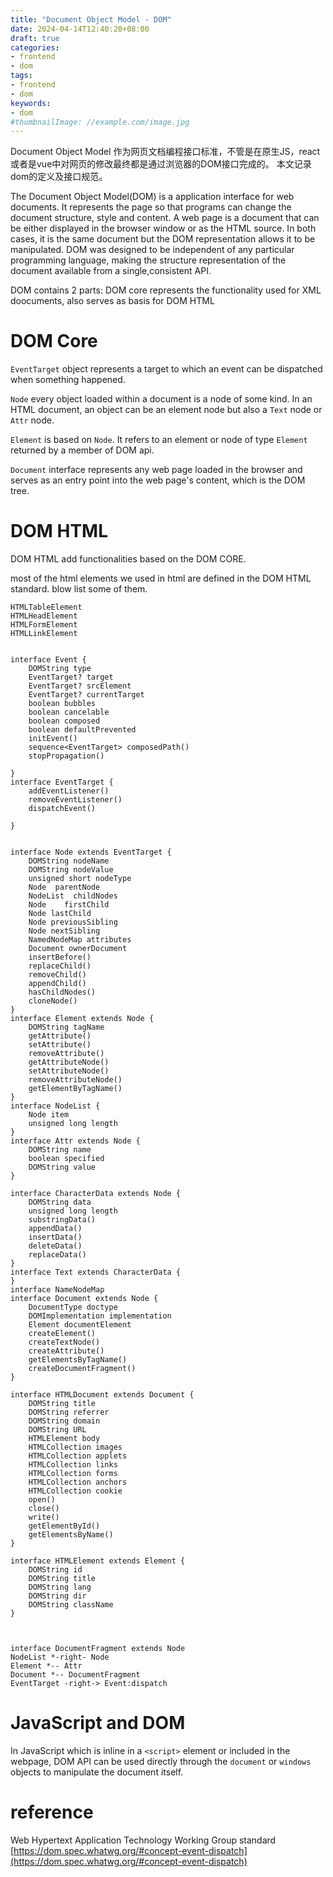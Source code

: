 ```yaml
---
title: "Document Object Model - DOM"
date: 2024-04-14T12:40:20+08:00
draft: true
categories:
- frontend
- dom
tags:
- frontend
- dom
keywords:
- dom
#thumbnailImage: //example.com/image.jpg
---
```

Document Object Model 作为网页文档编程接口标准，不管是在原生JS，react或者是vue中对网页的修改最终都是通过浏览器的DOM接口完成的。
本文记录dom的定义及接口规范。
<!--more-->

The Document Object Model(DOM) is a application interface for web documents. It represents the page so that programs can change the document structure, style and content.
A web page is a document that can be either displayed in the browser window or as the HTML source. In both cases, it is the same document but the DOM representation allows it to be manipulated.
DOM was designed to be independent of any particular programming language, making the structure representation of the document available from a single,consistent API.

DOM contains 2 parts:
DOM core represents the functionality used for XML doocuments, also serves as basis for DOM HTML

# DOM Core

`EventTarget` object represents a target to which an event can be dispatched when something happened.

`Node` every object loaded within a document is a node of some kind. In an HTML document, an object can be an element node but also a `Text` node or `Attr` node.

`Element` is based on `Node`. It refers to an element or node of type `Element` returned by a member of DOM api. 

`Document` interface represents any web page loaded in the browser and serves as an entry point into the web page's content, which is the DOM tree.



# DOM HTML

DOM HTML add functionalities based on the DOM CORE.

most of the html elements we used in html are defined in the DOM HTML standard. blow list some of them.

```
HTMLTableElement
HTMLHeadElement
HTMLFormElement
HTMLLinkElement
```

```plantuml

interface Event {
    DOMString type
    EventTarget? target
    EventTarget? srcElement
    EventTarget? currentTarget
    boolean bubbles
    boolean cancelable
    boolean composed
    boolean defaultPrevented
    initEvent()
    sequence<EventTarget> composedPath()
    stopPropagation()
    
}
interface EventTarget {
    addEventListener()
    removeEventListener()
    dispatchEvent()

}


interface Node extends EventTarget {
    DOMString nodeName
    DOMString nodeValue
    unsigned short nodeType
    Node  parentNode
    NodeList  childNodes
    Node    firstChild
    Node lastChild
    Node previousSibling
    Node nextSibling
    NamedNodeMap attributes
    Document ownerDocument
    insertBefore()
    replaceChild()
    removeChild()
    appendChild()
    hasChildNodes()
    cloneNode()
}
interface Element extends Node {
    DOMString tagName
    getAttribute()
    setAttribute()
    removeAttribute()
    getAttributeNode()
    setAttributeNode()
    removeAttributeNode()
    getElementByTagName()
}
interface NodeList {
    Node item
    unsigned long length
}
interface Attr extends Node {
    DOMString name
    boolean specified
    DOMString value
}

interface CharacterData extends Node {
    DOMString data
    unsigned long length
    substringData()
    appendData()
    insertData()
    deleteData()
    replaceData()
}
interface Text extends CharacterData {
}
interface NameNodeMap
interface Document extends Node {
    DocumentType doctype
    DOMImplementation implementation
    Element documentElement
    createElement()
    createTextNode()
    createAttribute()
    getElementsByTagName()
    createDocumentFragment()
}

interface HTMLDocument extends Document {
    DOMString title
    DOMString referrer
    DOMString domain
    DOMString URL
    HTMLElement body
    HTMLCollection images
    HTMLCollection applets
    HTMLCollection links
    HTMLCollection forms
    HTMLCollection anchors
    HTMLCollection cookie
    open()
    close()
    write()
    getElementById()
    getElementsByName()
}

interface HTMLElement extends Element {
    DOMString id
    DOMString title
    DOMString lang
    DOMString dir
    DOMString className
}



interface DocumentFragment extends Node
NodeList *-right- Node
Element *-- Attr
Document *-- DocumentFragment
EventTarget -right-> Event:dispatch
```


# JavaScript and DOM

In JavaScript which is inline in a `<script>` element or included in the webpage, DOM API can be used directly through the `document` or `windows` objects to manipulate the document itself.



# reference

Web Hypertext Application Technology Working Group standard [https://dom.spec.whatwg.org/#concept-event-dispatch](https://dom.spec.whatwg.org/#concept-event-dispatch)